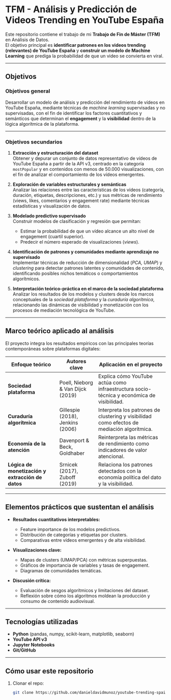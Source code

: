 # TFM - Análisis y Predicción de Videos Trending en YouTube España  

Este repositorio contiene el trabajo de mi **Trabajo de Fin de Máster (TFM)** en Análisis de Datos.  
El objetivo principal es **identificar patrones en los videos trending (relevantes) de YouTube España** y **construir un modelo de Machine Learning** que prediga la probabilidad de que un video se convierta en viral.  

---

## Objetivos

### Objetivos general

Desarrollar un modelo de análisis y predicción del rendimiento de vídeos en YouTube España, mediante técnicas de *machine learning* supervisadas y no supervisadas, con el fin de identificar los factores cuantitativos y semánticos que determinan el **engagement** y la **visibilidad** dentro de la lógica algorítmica de la plataforma.

---

### Objetivos secundarios
1. **Extracción y estructuración del dataset**  
   Obtener y depurar un conjunto de datos representativo de vídeos de YouTube España a partir de la API v3, centrado en la categoría `mostPopular` y en contenidos con menos de 50.000 visualizaciones, con el fin de analizar el comportamiento de los vídeos emergentes.

2. **Exploración de variables estructurales y semánticas**  
   Analizar las relaciones entre las características de los vídeos (categoría, duración, etiquetas, descripciones, etc.) y sus métricas de rendimiento (views, likes, comentarios y engagement rate) mediante técnicas estadísticas y visualización de datos.

3. **Modelado predictivo supervisado**  
   Construir modelos de clasificación y regresión que permitan:
   - Estimar la probabilidad de que un vídeo alcance un alto nivel de engagement (cuartil superior).  
   - Predecir el número esperado de visualizaciones (*views*).

4. **Identificación de patrones y comunidades mediante aprendizaje no supervisado**  
   Implementar técnicas de reducción de dimensionalidad (*PCA, UMAP*) y *clustering* para detectar patrones latentes y comunidades de contenido, identificando posibles nichos temáticos o comportamientos algorítmicos.

5. **Interpretación teórico-práctica en el marco de la sociedad plataforma**  
   Analizar los resultados de los modelos y clusters desde los marcos conceptuales de la *sociedad plataforma* y la *curaduría algorítmica*, relacionando las dinámicas de visibilidad y monetización con los procesos de mediación tecnológica de YouTube.

---

## Marco teórico aplicado al análisis

El proyecto integra los resultados empíricos con las principales teorías contemporáneas sobre plataformas digitales:

| Enfoque teórico | Autores clave | Aplicación en el proyecto |
|------------------|---------------|----------------------------|
| **Sociedad plataforma** | Poell, Nieborg & Van Dijck (2019) | Explica cómo YouTube actúa como infraestructura socio-técnica y económica de visibilidad. |
| **Curaduría algorítmica** | Gillespie (2018), Jenkins (2006) | Interpreta los patrones de clustering y visibilidad como efectos de mediación algorítmica. |
| **Economía de la atención** | Davenport & Beck, Goldhaber | Reinterpreta las métricas de rendimiento como indicadores de valor atencional. |
| **Lógica de monetización y extracción de datos** | Srnicek (2017), Zuboff (2019) | Relaciona los patrones detectados con la economía política del dato y la visibilidad. |

---

## Elementos prácticos que sustentan el análisis

- **Resultados cuantitativos interpretables:**  
  - Feature importance de los modelos predictivos.  
  - Distribución de categorías y etiquetas por clusters.  
  - Comparativas entre vídeos emergentes y de alta visibilidad.  

- **Visualizaciones clave:**  
  - Mapas de clusters (UMAP/PCA) con métricas superpuestas.  
  - Gráficos de importancia de variables y tasas de engagement.  
  - Diagramas de comunidades temáticas.  

- **Discusión crítica:**  
  - Evaluación de sesgos algorítmicos y limitaciones del dataset.  
  - Reflexión sobre cómo los algoritmos moldean la producción y consumo de contenido audiovisual.

---

## Tecnologías utilizadas
- **Python** (pandas, numpy, scikit-learn, matplotlib, seaborn)
- **YouTube API v3**
- **Jupyter Notebooks**
- **Git/GitHub**

---

## Cómo usar este repositorio
1. Clonar el repo:  
   ```bash
   git clone https://github.com/danieldavidmunoz/youtube-trending-spain-2025.git
